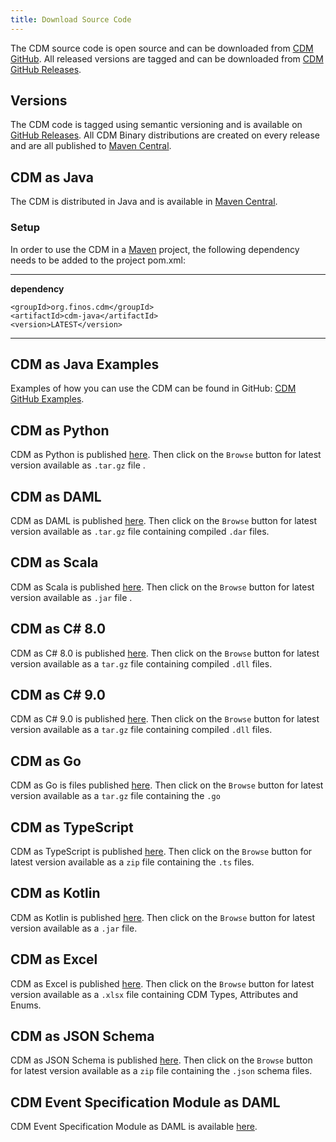 ```yaml
---
title: Download Source Code
---
```


The CDM source code is open source and can be downloaded from [CDM
GitHub](https://github.com/finos/common-domain-model). All released versions are tagged and can be downloaded from
[CDM GitHub Releases](https://github.com/finos/common-domain-model/releases).

## Versions

The CDM code is tagged using semantic versioning and is available on
[GitHub
Releases](https://github.com/finos/common-domain-model/releases). All
CDM Binary distributions are created on every release and are all
published to [Maven
Central](https://central.sonatype.com/artifact/org.finos.cdm/cdm-parent).

## CDM as Java

The CDM is distributed in Java and is available in [Maven
Central](https://central.sonatype.com).

### Setup

In order to use the CDM in a [Maven](https://maven.apache.org) project,
the following dependency needs to be added to the project pom.xml:

---
**dependency**

  
    <groupId>org.finos.cdm</groupId>   
    <artifactId>cdm-java</artifactId>   
    <version>LATEST</version>

---

## CDM as Java Examples

Examples of how you can use
the CDM can be found in GitHub: [CDM GitHub Examples](https://github.com/finos/common-domain-model/tree/master/examples).

## CDM as Python

CDM as Python is published
[here](https://central.sonatype.com/artifact/org.finos.cdm/cdm-python/versions). Then click on the `Browse` button for latest version available as `.tar.gz` file .

## CDM as DAML

CDM as DAML is published
[here](https://central.sonatype.com/artifact/org.finos.cdm/cdm-daml/versions). Then click on the `Browse` button for latest version available as `.tar.gz` file containing compiled `.dar` files.

## CDM as Scala

CDM as Scala is published 
[here](https://central.sonatype.com/artifact/org.finos.cdm/cdm-scala/versions). Then click on the `Browse` button for latest version available as `.jar` file .

## CDM as C# 8.0

CDM as C# 8.0 is published
[here](https://central.sonatype.com/artifact/org.finos.cdm/cdm-csharp8/versions). Then click on the `Browse` button for latest version available as a `tar.gz` file containing compiled `.dll` files.

## CDM as C# 9.0

CDM as C# 9.0 is published
[here](https://central.sonatype.com/artifact/org.finos.cdm/cdm-csharp9/versions). Then click on the `Browse` button for latest version available as a `tar.gz` file containing compiled `.dll` files.

## CDM as Go

CDM as Go is files published
[here](https://central.sonatype.com/artifact/org.finos.cdm/cdm-golang/versions). Then click on the `Browse` button for latest version available as a `tar.gz` file containing the `.go`

## CDM as TypeScript

CDM as TypeScript is published
[here](https://central.sonatype.com/artifact/org.finos.cdm/cdm-typescript/versions). Then click on the `Browse` button for latest version available as a `zip` file containing the `.ts` files.

## CDM as Kotlin

CDM as Kotlin is published
[here](https://central.sonatype.com/artifact/org.finos.cdm/cdm-scala/versions). Then click on the `Browse` button for latest version available as a `.jar` file.

## CDM as Excel

CDM as Excel is published
[here](https://central.sonatype.com/artifact/org.finos.cdm/cdm-excel/versions). Then click on the `Browse` button for latest version available as a `.xlsx` file containing CDM Types, Attributes and Enums.

## CDM as JSON Schema

CDM as JSON Schema is published
[here](https://central.sonatype.com/artifact/org.finos.cdm/cdm-json-schema/versions). Then click on the `Browse` button for latest version available as a `zip` file containing the `.json` schema files.


## CDM Event Specification Module as DAML

CDM Event Specification Module as DAML is available
[here](https://github.com/digital-asset/lib-cdm-event-specification-module).